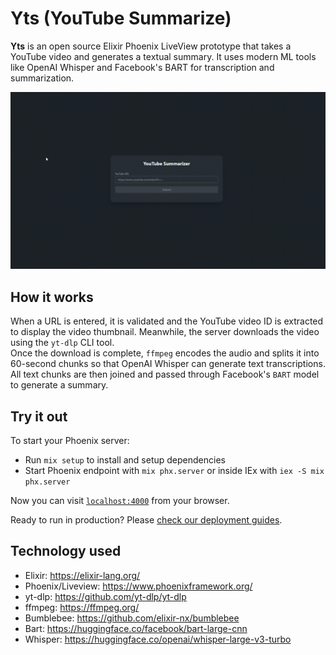 # Yts (YouTube Summarize)

**Yts** is an open source Elixir Phoenix LiveView prototype that takes a YouTube video and generates a textual summary. It uses modern ML tools like OpenAI Whisper and Facebook's BART for transcription and summarization.

![preview gif](demo.gif)

## How it works

When a URL is entered, it is validated and the YouTube video ID is extracted to display the video thumbnail. Meanwhile, the server downloads the video using the `yt-dlp` CLI tool.  
Once the download is complete, `ffmpeg` encodes the audio and splits it into 60-second chunks so that OpenAI Whisper can generate text transcriptions.  
All text chunks are then joined and passed through Facebook's `BART` model to generate a summary.

## Try it out 

To start your Phoenix server:

* Run `mix setup` to install and setup dependencies
* Start Phoenix endpoint with `mix phx.server` or inside IEx with `iex -S mix phx.server`

Now you can visit [`localhost:4000`](http://localhost:4000) from your browser.

Ready to run in production? Please [check our deployment guides](https://hexdocs.pm/phoenix/deployment.html).

## Technology used

* Elixir: https://elixir-lang.org/
* Phoenix/Liveview: https://www.phoenixframework.org/
* yt-dlp: https://github.com/yt-dlp/yt-dlp
* ffmpeg: https://ffmpeg.org/
* Bumblebee: https://github.com/elixir-nx/bumblebee
* Bart: https://huggingface.co/facebook/bart-large-cnn
* Whisper: https://huggingface.co/openai/whisper-large-v3-turbo
